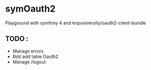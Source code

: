 # symOauth2
Playground with symfony 4 and knpuniversity/oauth2-client-bundle

## TODO :
- Manage errors
- Bdd add table Oauth2
- Manage /logout

